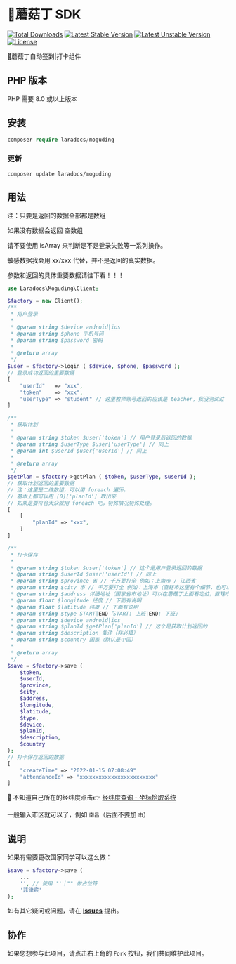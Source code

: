 # 🍄蘑菇丁 SDK
[![Total Downloads](https://poser.pugx.org/laradocs/moguding/d/total.svg)](https://packagist.org/packages/laradocs/moguding)
[![Latest Stable Version](https://poser.pugx.org/laradocs/moguding/v/stable.svg)](https://packagist.org/packages/laradocs/moguding)
[![Latest Unstable Version](https://poser.pugx.org/laradocs/moguding/v/unstable.svg)](https://packagist.org/packages/laradocs/moguding)
[![License](https://poser.pugx.org/laradocs/moguding/license.svg)](https://packagist.org/packages/laradocs/moguding)

🍄蘑菇丁自动签到|打卡组件

## PHP 版本
PHP 需要 8.0 或以上版本

## 安装

```php
composer require laradocs/moguding
```

### 更新

```
composer update laradocs/moguding
```

## 用法

注：只要是返回的数据全部都是数组

如果没有数据会返回 空数组

请不要使用 isArray 来判断是不是登录失败等一系列操作。

敏感数据我会用 xx/xxx 代替，并不是返回的真实数据。

参数和返回的具体重要数据请往下看！！！


```php
use Laradocs\Moguding\Client;

$factory = new Client();
/**
 * 用户登录
 * 
 * @param string $device android|ios
 * @param string $phone 手机号码
 * @param string $password 密码
 * 
 * @return array
 */
$user = $factory->login ( $device, $phone, $password );
// 登录成功返回的重要数据
[
    "userId"   => "xxx",
    "token"    => "xxx",
    "userType" => "student" // 这里教师账号返回的应该是 teacher，我没测试过
]

/**
 * 获取计划
 * 
 * @param string $token $user['token'] // 用户登录后返回的数据
 * @param string $userType $user['userType'] // 同上
 * @param int $userId $user['userId'] // 同上
 * 
 * @return array
 */
$getPlan = $factory->getPlan ( $token, $userType, $userId );
// 获取计划返回的重要数据
// 注：这里是二维数组，可以用 foreach 遍历。
// 基本上都可以用 [0]['planId'] 取出来
// 如果是要符合大众就用 foreach 吧，特殊情况特殊处理。
[
    [
        "planId" => "xxx",
    ]
]

/**
 * 打卡保存
 * 
 * @param string $token $user['token'] // 这个是用户登录返回的数据
 * @param string $userId $user['userId'] // 同上
 * @param string $province 省 // 千万要打全 例如：上海市 / 江西省
 * @param string $city 市 // 千万要打全 例如：上海市（直辖市这里有个细节，也可以直接用 $province 变量） / 南昌市
 * @param string $address 详细地址（国家省市地址）可以在蘑菇丁上面看定位，直辖市的话就不要加省或市(例：国家省/市xx区地址)省和市二选一
 * @param float $longitude 经度 // 下面有说明
 * @param float $latitude 纬度 // 下面有说明
 * @param string $type START|END「START: 上班|END: 下班」
 * @param string $device android|ios
 * @param string $planId $getPlan['planId'] // 这个是获取计划返回的
 * @param string $description 备注（非必填）
 * @param string $country 国家（默认是中国）
 * 
 * @return array
 */
$save = $factory->save (
    $token,
    $userId,
    $province,
    $city,
    $address,
    $longitude,
    $latitude,
    $type,
    $device,
    $planId,
    $description,
    $country
);
// 打卡保存返回的数据
[
    "createTime" => "2022-01-15 07:08:49"
    "attendanceId" => "xxxxxxxxxxxxxxxxxxxxxxxx"
]
```

 📍 不知道自己所在的经纬度点击👉 [经纬度查询 - 坐标拾取系统](https://jingweidu.bmcx.com)

一般输入市区就可以了，例如 `南昌`（后面不要加 `市`）

## 说明

如果有需要更改国家同学可以这么做：

```php
$save = $factory->save (
    ...
    '', // 使用 ''｜"" 做占位符
    '菲律宾'
);
```

如有其它疑问或问题，请在 **[Issues](https://github.com/laradocs/php-moguding-sdk/issues)** 提出。

## 协作

如果您想参与此项目，请点击右上角的 `Fork` 按钮，我们共同维护此项目。
